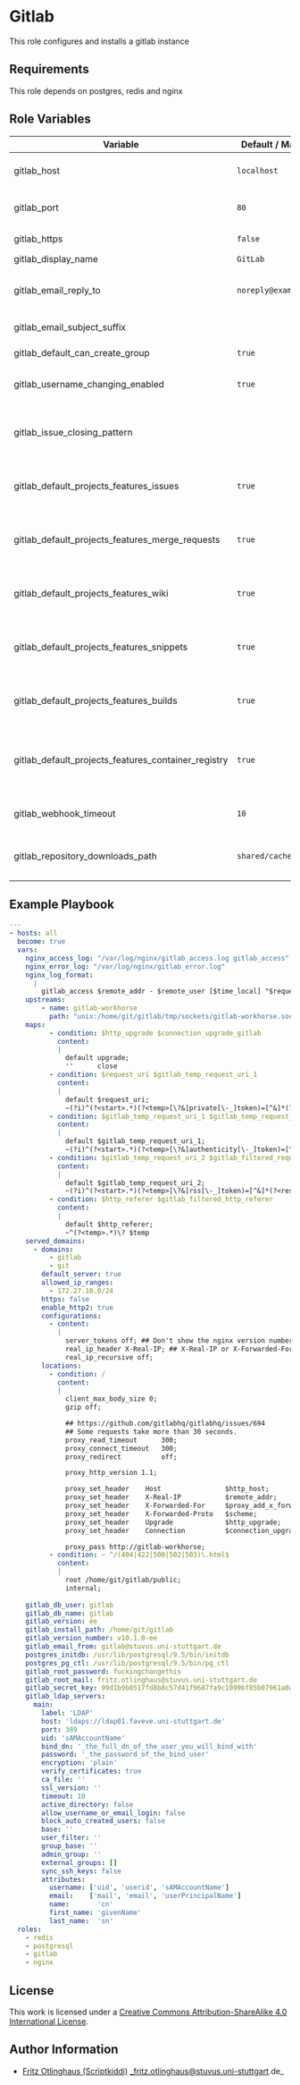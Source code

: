 # Gitlab

This role configures and installs a gitlab instance


## Requirements

This role depends on postgres, redis and nginx


## Role Variables

| Variable                           | Default / Mandatory                              | Description                                                                                                                                                     |
|------------------------------------|--------------------------------------------------|-----------------------------------------------------------------------------------------------------------------------------------------------------------------|
| gitlab_host                   | `localhost`                                   | URL where gitlab is running. |
| gitlab_port | `80` | Default port where gitlab ist listening |
| gitlab_https | `false` | Enable/disable https. |
| gitlab_display_name | `GitLab` | Display name. |
| gitlab_email_reply_to | `noreply@example.com` | What email address should gitlab use |
| gitlab_email_subject_suffix | ` ` | Suffix for email subjects |
| gitlab_default_can_create_group | `true` | Can a user create a group |
| gitlab_username_changing_enabled | `true` | Can a user change his username |
| gitlab_issue_closing_pattern | | What words close a ticket when used in a commit message |
| gitlab_default_projects_features_issues | `true` | Set a if a project has an issue section on creation |
| gitlab_default_projects_features_merge_requests | `true` | Sets if a project has an merge request section on creation |
| gitlab_default_projects_features_wiki | `true` | Sets if a project has a wiki section on creation |
| gitlab_default_projects_features_snippets | `true` | Sets if a project has a snippets section on creation |
| gitlab_default_projects_features_builds | `true` | Sets if a project has a builds section on creation |
| gitlab_default_projects_features_container_registry | `true` | Sets if a project has a container registry section on creation |
| gitlab_webhook_timeout | `10` | Seconds till a webhook timesout |
| gitlab_repository_downloads_path | `shared/cache/archive/` | Default paths to search for downloadble files|


## Example Playbook

```yml
---
- hosts: all
  become: true
  vars:
    nginx_access_log: "/var/log/nginx/gitlab_access.log gitlab_access"
    nginx_error_log: "/var/log/nginx/gitlab_error.log"
    nginx_log_format: 
      |
        gitlab_access $remote_addr - $remote_user [$time_local] "$request_method $gitlab_filtered_request_uri $server_protocol" $status $body_bytes_sent "$gitlab_filtered_http_referer" "$http_user_agent"
    upstreams:
        - name: gitlab-workhorse
          path: "unix:/home/git/gitlab/tmp/sockets/gitlab-workhorse.socket fail_timeout=0"
    maps:
          - condition: $http_upgrade $connection_upgrade_gitlab
            content:
            |
              default upgrade;
              ''      close
          - condition: $request_uri $gitlab_temp_request_uri_1
            content:
            |
              default $request_uri;
              ~(?i)^(?<start>.*)(?<temp>[\?&]private[\-_]token)=[^&]*(?<rest>.*)$ "$start$temp=[FILTERED]$rest"
          - condition: $gitlab_temp_request_uri_1 $gitlab_temp_request_uri_2
            content:
            |
              default $gitlab_temp_request_uri_1;
              ~(?i)^(?<start>.*)(?<temp>[\?&]authenticity[\-_]token)=[^&]*(?<rest>.*)$ "$start$temp=[FILTERED]$rest"
          - condition: $gitlab_temp_request_uri_2 $gitlab_filtered_request_uri
            content:
            |
              default $gitlab_temp_request_uri_2;
              ~(?i)^(?<start>.*)(?<temp>[\?&]rss[\-_]token)=[^&]*(?<rest>.*)$ "$start$temp=[FILTERED]$rest"
          - condition: $http_referer $gitlab_filtered_http_referer
            content:
            |
              default $http_referer;
              ~^(?<temp>.*)\? $temp
    served_domains:
      - domains: 
          - gitlab
          - git
        default_server: true
        allowed_ip_ranges:
          - 172.27.10.0/24
        https: false
        enable_http2: true
        configurations:
          - content:
            |
              server_tokens off; ## Don't show the nginx version number, a security best practice
              real_ip_header X-Real-IP; ## X-Real-IP or X-Forwarded-For or proxy_protocol
              real_ip_recursive off;
        locations:
          - condition: /
            content:
            |
              client_max_body_size 0;
              gzip off;

              ## https://github.com/gitlabhq/gitlabhq/issues/694
              ## Some requests take more than 30 seconds.
              proxy_read_timeout      300;
              proxy_connect_timeout   300;
              proxy_redirect          off;

              proxy_http_version 1.1;

              proxy_set_header    Host                $http_host;
              proxy_set_header    X-Real-IP           $remote_addr;
              proxy_set_header    X-Forwarded-For     $proxy_add_x_forwarded_for;
              proxy_set_header    X-Forwarded-Proto   $scheme;
              proxy_set_header    Upgrade             $http_upgrade;
              proxy_set_header    Connection          $connection_upgrade_gitlab;

              proxy_pass http://gitlab-workhorse;
          - condition: ~ ^/(404|422|500|502|503)\.html$
            content:
            |
              root /home/git/gitlab/public;
              internal;
        
    gitlab_db_user: gitlab
    gitlab_db_name: gitlab
    gitlab_version: ee
    gitlab_install_path: /home/git/gitlab
    gitlab_version_number: v10.1.0-ee
    gitlab_email_from: gitlab@stuvus.uni-stuttgart.de
    postgres_initdb: /usr/lib/postgresql/9.5/bin/initdb
    postgres_pg_ctl: /usr/lib/postgresql/9.5/bin/pg_ctl
    gitlab_root_password: fuckingchangethis
    gitlab_root_mail: fritz.otlinghaus@stuvus.uni-stuttgart.de
    gitlab_secret_key: 99d1b9b8517fd8b8c57d41f9687fa9c1099bf85b07961a0ab7adc2d3a7f10406044172626afb18e3fed169b8eb35307d1377d6d2c7063e5f5d0a3d6615302cd3
    gitlab_ldap_servers:
      main:
        label: 'LDAP'
        host: 'ldaps://ldap01.faveve.uni-stuttgart.de'
        port: 389
        uid: 'sAMAccountName'
        bind_dn: '_the_full_dn_of_the_user_you_will_bind_with'
        password: '_the_password_of_the_bind_user'
        encryption: 'plain'
        verify_certificates: true
        ca_file: ''
        ssl_version: ''
        timeout: 10
        active_directory: false
        allow_username_or_email_login: false
        block_auto_created_users: false
        base: ''
        user_filter: ''
        group_base: ''
        admin_group: ''
        external_groups: []
        sync_ssh_keys: false
        attributes:
          username: ['uid', 'userid', 'sAMAccountName']
          email:    ['mail', 'email', 'userPrincipalName']
          name:       'cn'
          first_name: 'givenName'
          last_name:  'sn'
  roles:
    - redis
    - postgresql
    - gitlab
    - nginx

```

## License

This work is licensed under a [Creative Commons Attribution-ShareAlike 4.0 International License](http://creativecommons.org/licenses/by-sa/4.0/).


## Author Information

 * [Fritz Otlinghaus (Scriptkiddi)](https://github.com/scriptkiddi) _fritz.otlinghaus@stuvus.uni-stuttgart.de_
